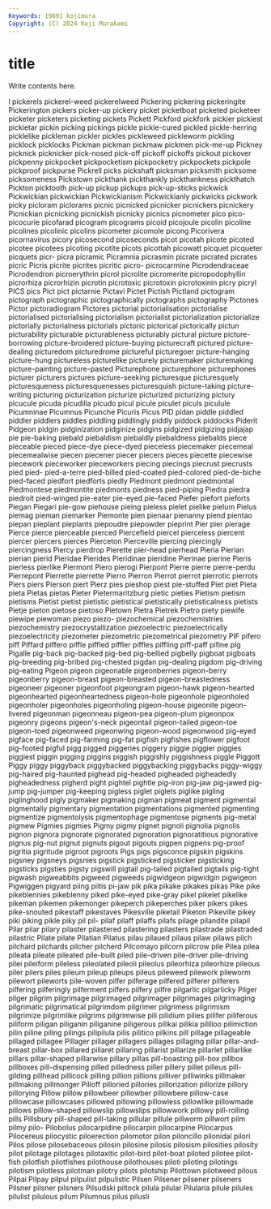 ```yaml
---
Keywords: 19691 kojimura
Copyright: (C) 2024 Koji Murakami
---
```


# title

Write contents here.



l pickerels pickerel-weed pickerelweed Pickering pickering
pickeringite Pickerington pickers picker-up pickery picket picketboat picketed picketeer picketer
picketers picketing pickets Pickett Pickford pickfork pickier pickiest pickietar pickin
picking pickings pickle pickle-cured pickled pickle-herring picklelike pickleman pickler pickles
pickleweed pickleworm pickling picklock picklocks Pickman pickman pickmaw pickmen pick-me-up
Pickney picknick picknicker pick-nosed pick-off pickoff pickoffs pickout pickover pickpenny
pickpocket pickpocketism pickpocketry pickpockets pickpole pickproof pickpurse Pickrell picks pickshaft
picksman picksmith picksome picksomeness Pickstown pickthank pickthankly pickthankness pickthatch Pickton
picktooth pick-up pickup pickups pick-up-sticks pickwick Pickwickian pickwickian Pickwickianism Pickwickianly
pickwicks pickwork picky picloram piclorams picnic picnicked picnicker picnickers picnickery
Picnickian picnicking picnickish picnicky picnics picnometer pico pico- picocurie picofarad
picogram picograms picoid picojoule picolin picoline picolines picolinic picolins picometer
picomole picong Picorivera picornavirus picory picosecond picoseconds picot picotah picote
picoted picotee picotees picoting picotite picots picottah picowatt picquet picqueter
picquets picr- picra picramic Picramnia picrasmin picrate picrated picrates picric
Picris picrite picrites picritic picro- picrocarmine Picrodendraceae Picrodendron picroerythrin picrol
picrolite picromerite picropodophyllin picrorhiza picrorhizin picrotin picrotoxic picrotoxin picrotoxinin picry
picryl PICS pics Pict pict pictarnie Pictavi Pictet Pictish Pictland
pictogram pictograph pictographic pictographically pictographs pictography Pictones Pictor pictoradiogram Pictores
pictorial pictorialisation pictorialise pictorialised pictorialising pictorialism pictorialist pictorialization pictorialize pictorially
pictorialness pictorials pictoric pictorical pictorically pictun picturability picturable picturableness picturably
pictural picture picture-borrowing picture-broidered picture-buying picturecraft pictured picture-dealing picturedom picturedrome
pictureful picturegoer picture-hanging picture-hung pictureless picturelike picturely picturemaker picturemaking picture-painting
picture-pasted Picturephone picturephone picturephones picturer picturers pictures picture-seeking picturesque picturesquely
picturesqueness picturesquenesses picturesquish picture-taking picture-writing picturing picturization picturize picturized picturizing
pictury picucule picuda picudilla picudo picul picule piculet piculs piculule
Picumninae Picumnus Picunche Picuris Picus PID pidan piddle piddled piddler
piddlers piddles piddling piddlingly piddly piddock piddocks Piderit Pidgeon pidgin
pidginization pidginize pidgins pidgized pidgizing pidjajap pie pie-baking piebald piebaldism
piebaldly piebaldness piebalds piece pieceable pieced piece-dye piece-dyed pieceless piecemaker
piecemeal piecemealwise piecen piecener piecer piecers pieces piecette piecewise piecework
pieceworker pieceworkers piecing piecings piecrust piecrusts pied pied- pied-a-terre pied-billed
pied-coated pied-colored pied-de-biche pied-faced piedfort piedforts piedly Piedmont piedmont piedmontal
Piedmontese piedmontite piedmonts piedness pied-piping Piedra piedra piedroit pied-winged pie-eater
pie-eyed pie-faced Piefer piefort pieforts Piegan Piegari pie-gow piehouse pieing
pieless pielet pielike pielum Pielus piemag pieman piemarker Piemonte pien
pienaar pienanny piend pientao piepan pieplant pieplants piepoudre piepowder pieprint
Pier pier pierage Pierce pierce pierceable pierced Piercefield piercel pierceless
piercent piercer piercers pierces Pierceton Pierceville piercing piercingly piercingness Piercy
pierdrop Pierette pier-head pierhead Pieria Pierian pierian pierid Pieridae Pierides
Pieridinae pieridine Pierinae pierine Pieris pierless pierlike Piermont Piero pierogi
Pierpont Pierre pierre pierre-perdu Pierrepont Pierrette pierrette Pierro Pierron Pierrot
pierrot pierrotic pierrots Piers piers Pierson piert Pierz pies pieshop
piest pie-stuffed Piet piet Pieta pieta Pietas pietas Pieter Pietermaritzburg
pietic pieties Pietism pietism pietisms Pietist pietist pietistic pietistical pietistically
pietisticalness pietists Pietje pieton pietose pietoso Pietown Pietra Pietrek Pietro
piety piewife piewipe piewoman piezo piezo- piezochemical piezochemistries piezochemistry piezocrystallization
piezoelectric piezoelectrically piezoelectricity piezometer piezometric piezometrical piezometry PIF pifero piff
Piffard piffero piffle piffled piffler piffles piffling piff-paff pifine pig
Pigalle pig-back pig-backed pig-bed pig-bellied pigbelly pigboat pigboats pig-breeding pig-bribed
pig-chested pigdan pig-dealing pigdom pig-driving pig-eating Pigeon pigeon pigeonable pigeonberries
pigeon-berry pigeonberry pigeon-breast pigeon-breasted pigeon-breastedness pigeoneer pigeoner pigeonfoot pigeongram pigeon-hawk
pigeon-hearted pigeonhearted pigeonheartedness pigeon-hole pigeonhole pigeonholed pigeonholer pigeonholes pigeonholing pigeon-house
pigeonite pigeon-livered pigeonman pigeonneau pigeon-pea pigeon-plum pigeonpox pigeonry pigeons pigeon's-neck
pigeontail pigeon-tailed pigeon-toe pigeon-toed pigeonweed pigeonwing pigeon-wood pigeonwood pig-eyed pigface
pig-faced pig-farming pig-fat pigfish pigfishes pigflower pigfoot pig-footed pigful pigg
pigged piggeries piggery piggie piggier piggies piggiest piggin pigging piggins
piggish piggishly piggishness piggle Piggott Piggy piggy piggyback piggybacked piggybacking
piggybacks piggy-wiggy pig-haired pig-haunted pighead pig-headed pigheaded pigheadedly pigheadedness pigherd
pight pightel pightle pig-iron pig-jaw pig-jawed pig-jump pig-jumper pig-keeping pigless
piglet piglets piglike pigling piglinghood pigly pigmaker pigmaking pigman pigmeat
pigment pigmental pigmentally pigmentary pigmentation pigmentations pigmented pigmenting pigmentize pigmentolysis
pigmentophage pigmentose pigments pig-metal pigmew Pigmies pigmies Pigmy pigmy pignet
pignoli pignolia pignolis pignon pignora pignorate pignorated pignoration pignoratitious pignorative
pignus pig-nut pignut pignuts pigout pigouts pigpen pigpens pig-proof pigritia
pigritude pigroot pigroots Pigs pigs pigsconce pigskin pigskins pigsney pigsneys
pigsnies pigstick pigsticked pigsticker pigsticking pigsticks pigsties pigsty pigswill pigtail
pig-tailed pigtailed pigtails pig-tight pigwash pigweabbits pigweed pigweeds pigwidgeon pigwidgin
pigwigeon Pigwiggen pigyard piing piitis pi-jaw pik pika pikake pikakes
pikas Pike pike pikeblennies pikeblenny piked pike-eyed pike-gray pikel pikelet
pikelike pikeman pikemen pikemonger pikeperch pikeperches piker pikers pikes pike-snouted
pikestaff pikestaves Pikesville piketail Piketon Pikeville pikey piki piking pikle
piky pil pil- pilaf pilaff pilaffs pilafs pilage pilandite pilapil
Pilar pilar pilary pilaster pilastered pilastering pilasters pilastrade pilastraded pilastric
Pilate pilate Pilatian Pilatus pilau pilaued pilaus pilaw pilaws pilch
pilchard pilchards pilcher pilcherd Pilcomayo pilcorn pilcrow pile Pilea pilea
pileata pileate pileated pile-built piled pile-driven pile-driver pile-driving pilei pileiform
pileless pileolated pileoli pileolus pileorhiza pileorhize pileous piler pilers piles
pileum pileup pileups pileus pileweed pilework pileworm pilewort pileworts pile-woven
pilfer pilferage pilfered pilferer pilferers pilfering pilferingly pilferment pilfers pilfery
pilfre pilgarlic pilgarlicky Pilger pilger pilgrim pilgrimage pilgrimaged pilgrimager pilgrimages
pilgrimaging pilgrimatic pilgrimatical pilgrimdom pilgrimer pilgrimess pilgrimism pilgrimize pilgrimlike pilgrims
pilgrimwise pili pilidium pilies pilifer piliferous piliform piligan piliganin piliganine
piligerous pilikai pilikia pililloo pilimiction pilin piline piling pilings pilipilula
pilis pilitico pilkins pill pillage pillageable pillaged pillagee Pillager pillager
pillagers pillages pillaging pillar pillar-and-breast pillar-box pillared pillaret pillaring pillarist
pillarize pillarlet pillarlike pillars pillar-shaped pillarwise pillary pillas pill-boasting pill-box
pillbox pillboxes pill-dispensing pilled pilledness piller pillery pillet pilleus pill-gilding
pillhead pillicock pilling pillion pillions pilliver pilliwinks pillmaker pillmaking pillmonger
Pilloff pilloried pillories pillorization pillorize pillory pillorying Pillow pillow pillowbeer
pillowber pillowbere pillow-case pillowcase pillowcases pillowed pillowing pillowless pillowlike pillowmade
pillows pillow-shaped pillowslip pillowslips pillowwork pillowy pill-rolling pills Pillsbury pill-shaped
pill-taking pillular pillule pillworm pillwort pilm pilmy pilo- Pilobolus pilocarpidine
pilocarpin pilocarpine Pilocarpus Pilocereus pilocystic piloerection pilomotor pilon piloncillo pilonidal
pilori Pilos pilose pilosebaceous pilosin pilosine pilosis pilosism pilosities pilosity
pilot pilotage pilotages pilotaxitic pilot-bird pilot-boat piloted pilotee pilot-fish pilotfish
pilotfishes pilothouse pilothouses piloti piloting pilotings pilotism pilotless pilotman pilotry
pilots pilotship Pilottown pilotweed pilous Pilpai Pilpay pilpul pilpulist pilpulistic
Pilsen Pilsener pilsener pilseners Pilsner pilsner pilsners Pilsudski piltock pilula
pilular Pilularia pilule pilules pilulist pilulous pilum Pilumnus pilus pilusli
